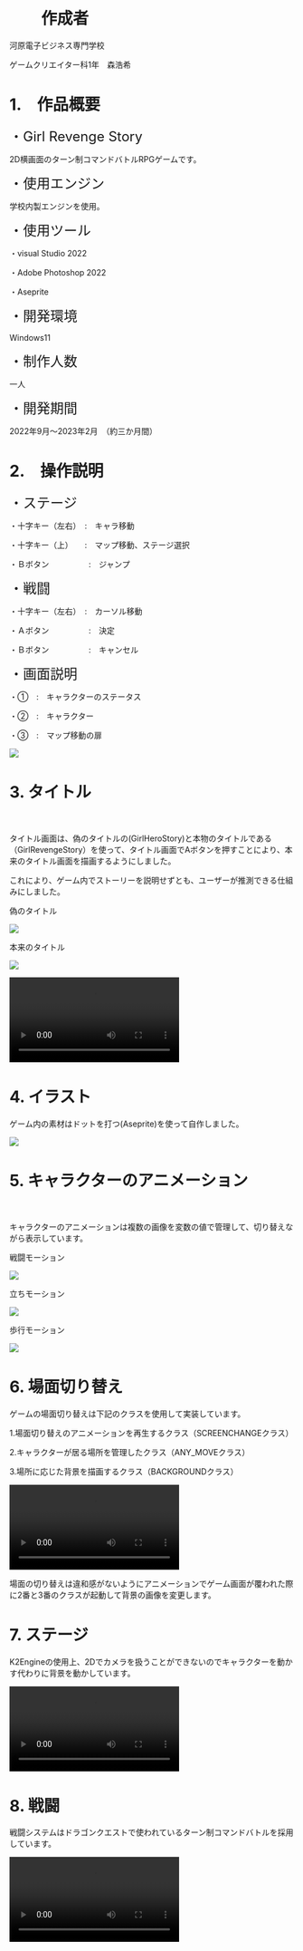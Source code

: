 # 　　作成者

<P>河原電子ビジネス専門学校</P>
<P>ゲームクリエイター科1年　森浩希</P>

# 1.　作品概要

<P><font size='5'>・Girl Revenge Story</font></P>

<P>2D横画面のターン制コマンドバトルRPGゲームです。</P>

<P><font size='5'>・使用エンジン</font></P>

<P>学校内製エンジンを使用。</P>

<P><font size='5'>・使用ツール</font></P>

<P>・visual Studio 2022</P>
<P>・Adobe Photoshop 2022</P>
<P>・Aseprite</P>

<P><font size='5'>・開発環境</font></P>

<P>Windows11</P>

<P><font size='5'>・制作人数</font></P>

<P>一人</P>

<P><font size='5'>・開発期間</font></P>

<P>2022年9月～2023年2月　（約三か月間）


# 2.　操作説明

<P><font size='5'>・ステージ</font></P>

<P>・十字キー（左右）　:　キャラ移動</P>

<P>・十字キー（上）　　:　マップ移動、ステージ選択</P>

<P>・Ｂボタン　　　　　:　ジャンプ</P>

<P><font size='5'>・戦闘</font></P>

<P>・十字キー（左右）　:　カーソル移動</P>

<P>・Ａボタン　　　　　:　決定</P>

<P>・Ｂボタン　　　　　:　キャンセル</P>

<P><font size='5'>・画面説明</font></P>

<P>・①　:　キャラクターのステータス</P>

<P>・②　:　キャラクター</P>

<P>・③　:　マップ移動の扉</P>

![](../GirlRevengeStory/Manual.jpg)

# 3.  タイトル
　
<P>タイトル画面は、偽のタイトルの(GirlHeroStory)と本物のタイトルである（GirlRevengeStory）を使って、タイトル画面でAボタンを押すことにより、本来のタイトル画面を描画するようにしました。</P>

<P>これにより、ゲーム内でストーリーを説明せずとも、ユーザーが推測できる仕組みにしました。</P>

<P>偽のタイトル</P>

![](../GirlRevengeStory/Title/GirlHeroStory.jpeg)

<P>本来のタイトル</P>

![](../GirlRevengeStory/Title/GirlRevengeStory.jpeg)

<video controls src="Title/Title.mp4"></video>

# 4.  イラスト

<P>ゲーム内の素材はドットを打つ(Aseprite)を使って自作しました。</P>

![](../GirlRevengeStory/Material.png)


# 5.  キャラクターのアニメーション
　
<P>キャラクターのアニメーションは複数の画像を変数の値で管理して、切り替えながら表示しています。


<P>戦闘モーション</P>

![](../GirlRevengeStory/Any-Animations/Any-Fight.gif)

<P>立ちモーション</P>

![](../GirlRevengeStory/Any-Animations/Any-Stand.gif)

<P>歩行モーション</P>

![](../GirlRevengeStory/Any-Animations/Any-Walk.gif)

# 6.  場面切り替え

<P>ゲームの場面切り替えは下記のクラスを使用して実装しています。</P>

<P>1.場面切り替えのアニメーションを再生するクラス（SCREENCHANGEクラス）</P>

<P>2.キャラクターが居る場所を管理したクラス（ANY_MOVEクラス）</P>

<P>3.場所に応じた背景を描画するクラス（BACKGROUNDクラス）</P>

<video controls src="ScreenChange/ScreenChange.mp4"></video>

<P>場面の切り替えは違和感がないようにアニメーションでゲーム画面が覆われた際に2番と3番のクラスが起動して背景の画像を変更します。</P>

# 7.  ステージ

<P>K2Engineの使用上、2Dでカメラを扱うことができないのでキャラクターを動かす代わりに背景を動かしています。</P>

<video controls src="ScreenChange/StageMove.mp4"></video>

# 8.  戦闘

<P>戦闘システムはドラゴンクエストで使われているターン制コマンドバトルを採用しています。</P>

<video controls src="ScreenChange/Fight.mp4"></video>